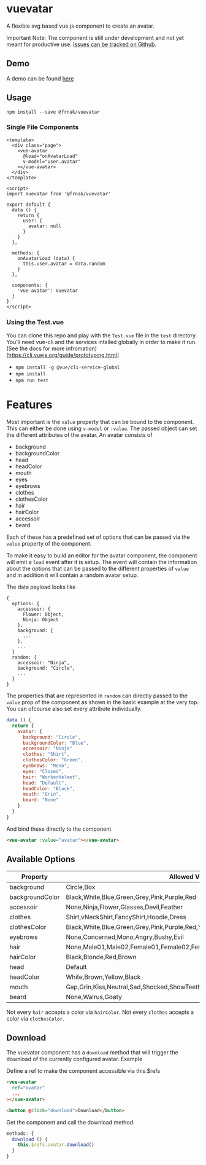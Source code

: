 # vuevatar

A flexible svg based vue.js component to create an avatar.

Important Note: The component is still under development and not yet meant for productive use. 
[Issues can be tracked on Github](https://github.com/Frankobingen/vuevatar/issues/).

## Demo

A demo can be found [here](http://finevisuals.github.io)

## Usage

```
npm install --save @frnak/vuevatar
```

### Single File Components

```vue
<template>
  <div class="page">
    <vue-avatar 
      @load="onAvatarLoad" 
      v-model="user.avatar"
    ></vue-avatar>
  </div>
</template>

<script>
import Vuevatar from '@frnak/vuevatar'

export default {
  data () {
    return {
      user: {
        avatar: null
      }
    }
  },

  methods: {
    onAvatarLoad (data) {
      this.user.avatar = data.random
    }
  },

  components: {
    'vue-avatar': Vuevatar
  }
}
</script>
```

### Using the Test.vue

You can clone this repo and play with the `Test.vue` file in the `test` directory. You'll need vue-cli and the services intalled globally in order to make it run. (See the docs for more infromation)[https://cli.vuejs.org/guide/prototyping.html]

- `npm install -g @vue/cli-service-global`
- `npm install`
- `npm run test`

# Features

Most important is the `value` property that can be bound to the component. This can either be done using `v-model` or `:value`. The passed object can set the different attributes of the avatar. An avatar consists of

- background
- backgroundColor
- head
- headColor
- mouth
- eyes
- eyebrows
- clothes
- clothesColor
- hair
- hairColor
- accessoir
- beard

Each of these has a predefined set of options that can be passed via the `value` property of the component.

To make it easy to build an editor for the avatar component, the component will emit a `load` event after it is setup. The event will contain the information about the options that can be passed to the different properties of `value` and in addition it will contain a random avatar setup.

The data payload looks like

```
{
  options: {
    accessoir: {
      Flower: Object,
      Ninja: Object
    },
    background: {
      ...
    },
    ...
  }
  random: {
    accessoir: "Ninja",
    background: "Circle",
    ...
  }
}
```

The properties that are represented in `random` can directly passed to the `value` prop of the component as shown in the basic example at the very top. You can ofcourse also set every attribute individually.

```js
data () {
  return {
    avatar: {
      background: "Circle",
      backgroundColor: "Blue",
      accessoir: "Ninja"
      clothes: "Shirt",
      clothesColor: "Green",
      eyebrows: "Mono",
      eyes: "Closed",
      hair: "WorkerHelmet",
      head: "Default",
      headColor: "Black",
      mouth: "Grin",
      beard: "None"
    }
  }
}
```

And bind these directly to the component

```html
<vue-avatar :value="avatar"></vue-avatar>
```

## Available Options

| Property        | Allowed Values | 
| --------------- | ------------- |
| background      | Circle,Box |
| backgroundColor | Black,White,Blue,Green,Grey,Pink,Purple,Red |
| accessoir       | None,Ninja,Flower,Glasses,Devil,Feather |
| clothes         | Shirt,vNeckShirt,FancyShirt,Hoodie,Dress |
| clothesColor    | Black,White,Blue,Green,Grey,Pink,Purple,Red,Yellow |
| eyebrows        | None,Concerned,Mono,Angry,Bushy,Evil |
| hair            | None,Male01,Male02,Female01,Female02,Female03,Female04,Bommel,WorkerHelmet |
| hairColor       | Black,Blonde,Red,Brown |
| head            | Default |
| headColor       | White,Brown,Yellow,Black |
| mouth           | Gap,Grin,Kiss,Neutral,Sad,Shocked,ShowTeeth,Smile,Tongue |
| beard           | None,Walrus,Goaty |

Not every `hair` accepts a color via `hairColor`. Not every `clothes` accepts a color via `clothesColor`.

## Download

The vuevatar component has a `download` method that will trigger the download of the currently configured avatar. Example

Define a ref to make the component accessible via this.$refs

```html
<vue-avatar 
  ref="avatar"
  ...
></vue-avatar>

<button @click="download">Download</button>
```

Get the component and call the download method.

```js
methods: {
  download () {
    this.$refs.avatar.download()
  }
}
```